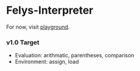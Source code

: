 # Felys-Interpreter

For now, visit [playground](https://github.com/FelysNeko/Felys-Project).

### v1.0 Target
- Evaluation: arithmatic, parentheses, comparison
- Environment: assign, load